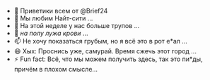 - 👋 Приветики всем от @Brief24
- 👀 Мы любим Найт-сити ...
- 🌱 На этой неделе у нас больше трупов ...
- 💞️ *на полу лужа крови* ...
- 📫 Не хочу показаться грубым, но я всё это в рот е*ал ...
- 😄 Хых: Проснись уже, самурай. Время сжечь этот город ...
- ⚡ Fun fact: Всё, что мы можем получить здесь, так это пи*ды, причём в плохом смысле...

<!---
Brief24/Brief24 is a ✨ special ✨ repository because its `README.md` (this file) appears on your GitHub profile.
You can click the Preview link to take a look at your changes.
--->
